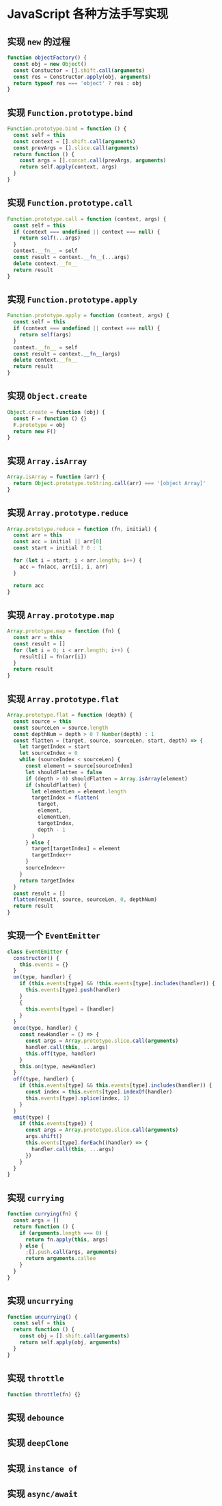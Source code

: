 # JavaScript 各种方法手写实现

## 实现 `new` 的过程

```javascript
function objectFactory() {
  const obj = new Object()
  const Constuctor = [].shift.call(arguments)
  const res = Constructor.apply(obj, arguments)
  return typeof res === 'object' ? res : obj
}
```

## 实现 `Function.prototype.bind`

```javascript
Function.prototype.bind = function () {
  const self = this
  const context = [].shift.call(arguments)
  const prevArgs = [].slice.call(arguments)
  return function () {
    const args = [].concat.call(prevArgs, arguments)
    return self.apply(context, args)
  }
}
```

## 实现 `Function.prototype.call`

```javascript
Function.prototype.call = function (context, args) {
  const self = this
  if (context === undefined || context === null) {
    return self(...args)
  }
  context.__fn__ = self
  const result = context.__fn__(...args)
  delete context.__fn__
  return result
}
```

## 实现 `Function.prototype.apply`

```javascript
Function.prototype.apply = function (context, args) {
  const self = this
  if (context === undefined || context === null) {
    return self(args)
  }
  context.__fn__ = self
  const result = context.__fn__(args)
  delete context.__fn__
  return result
}
```

## 实现 `Object.create`

```javascript
Object.create = function (obj) {
  const F = function () {}
  F.prototype = obj
  return new F()
}
```

## 实现 `Array.isArray`

```javascript
Array.isArray = function (arr) {
  return Object.prototype.toString.call(arr) === '[object Array]'
}
```

## 实现 `Array.prototype.reduce`

```javascript
Array.prototype.reduce = function (fn, initial) {
  const arr = this
  const acc = initial || arr[0]
  const start = initial ? 0 : 1

  for (let i = start; i < arr.length; i++) {
    acc = fn(acc, arr[i], i, arr)
  }

  return acc
}
```

## 实现 `Array.prototype.map`

```javascript
Array.prototype.map = function (fn) {
  const arr = this
  const result = []
  for (let i = 0; i < arr.length; i++) {
    result[i] = fn(arr[i])
  }
  return result
}
```

## 实现 `Array.prototype.flat`

```javascript
Array.prototype.flat = function (depth) {
  const source = this
  const sourceLen = source.length
  const depthNum = depth > 0 ? Number(depth) : 1
  const flatten = (target, source, sourceLen, start, depth) => {
    let targetIndex = start
    let sourceIndex = 0
    while (sourceIndex < sourceLen) {
      const element = source[sourceIndex]
      let shouldFlatten = false
      if (depth > 0) shouldFlatten = Array.isArray(element)
      if (shouldFlatten) {
        let elementLen = element.length
        targetIndex = flatten(
          target,
          element,
          elementLen,
          targetIndex,
          depth - 1
        )
      } else {
        target[targetIndex] = element
        targetIndex++
      }
      sourceIndex++
    }
    return targetIndex
  }
  const result = []
  flatten(result, source, sourceLen, 0, depthNum)
  return result
}
```

## 实现一个 `EventEmitter`

```javascript
class EventEmitter {
  constructor() {
    this.events = {}
  }
  on(type, handler) {
    if (this.events[type] && !this.events[type].includes(handler)) {
      this.events[type].push(handler)
    }
    {
      this.events[type] = [handler]
    }
  }
  once(type, handler) {
    const newHandler = () => {
      const args = Array.prototype.slice.call(arguments)
      handler.call(this, ...args)
      this.off(type, handler)
    }
    this.on(type, newHandler)
  }
  off(type, handler) {
    if (this.events[type] && this.events[type].includes(handler)) {
      const index = this.events[type].indexOf(handler)
      this.events[type].splice(index, 1)
    }
  }
  emit(type) {
    if (this.events[type]) {
      const args = Array.prototype.slice.call(arguments)
      args.shift()
      this.events[type].forEach((handler) => {
        handler.call(this, ...args)
      })
    }
  }
}
```

## 实现 `currying`

```javascript
function currying(fn) {
  const args = []
  return function () {
    if (arguments.length === 0) {
      return fn.apply(this, args)
    } else {
      ;[].push.call(args, arguments)
      return arguments.callee
    }
  }
}
```

## 实现 `uncurrying`

```javascript
function uncurrying() {
  const self = this
  return function () {
    const obj = [].shift.call(arguments)
    return self.apply(obj, arguments)
  }
}
```

## 实现 `throttle`

```javascript
function throttle(fn) {}
```

## 实现 `debounce`

## 实现 `deepClone`

## 实现 `instance of`

## 实现 `async/await`
